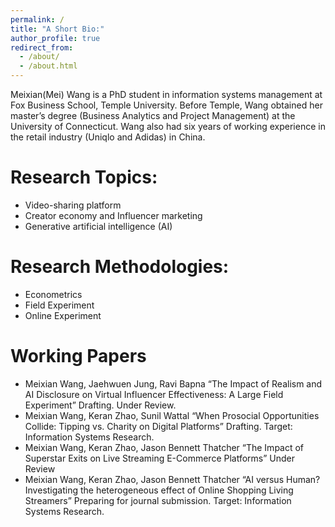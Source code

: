 ```yaml
---
permalink: /
title: "A Short Bio:"
author_profile: true
redirect_from: 
  - /about/
  - /about.html
---
```


Meixian(Mei) Wang is a PhD student in information systems management at Fox Business School, Temple University. Before Temple, Wang obtained her master’s degree (Business Analytics and Project Management) at the University of Connecticut. Wang also had six years of working experience in the retail industry (Uniqlo and Adidas) in China.

Research Topics:
======
* Video-sharing platform
* Creator economy and Influencer marketing
* Generative artificial intelligence (AI)

Research Methodologies:
======
* Econometrics
* Field Experiment
* Online Experiment

Working Papers
======
* Meixian Wang, Jaehwuen Jung, Ravi Bapna “The Impact of Realism and AI Disclosure on Virtual Influencer Effectiveness: A Large Field Experiment” Drafting. Under Review.
* Meixian Wang, Keran Zhao, Sunil Wattal “When Prosocial Opportunities Collide: Tipping vs. Charity on Digital Platforms” Drafting. Target: Information Systems Research.
* Meixian Wang, Keran Zhao, Jason Bennett Thatcher “The Impact of Superstar Exits on Live Streaming E-Commerce Platforms” Under Review
* Meixian Wang, Keran Zhao, Jason Bennett Thatcher “AI versus Human? Investigating the heterogeneous effect of Online Shopping Living Streamers” Preparing for journal submission. Target: Information Systems Research.
